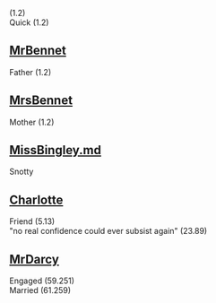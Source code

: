 (1.2)  
Quick (1.2)

[MrBennet](MrBennet.md)
-----------------------

Father (1.2)

[MrsBennet](MrsBennet.md)
-------------------------

Mother (1.2)

[MissBingley.md](MissBingley.md)
--------------------------------

Snotty

[Charlotte](Charlotte.md)
-------------------------

Friend (5.13)  
"no real confidence could ever subsist again" (23.89)

[MrDarcy](MrDarcy.md)
---------------------

Engaged (59.251)  
Married (61.259)
